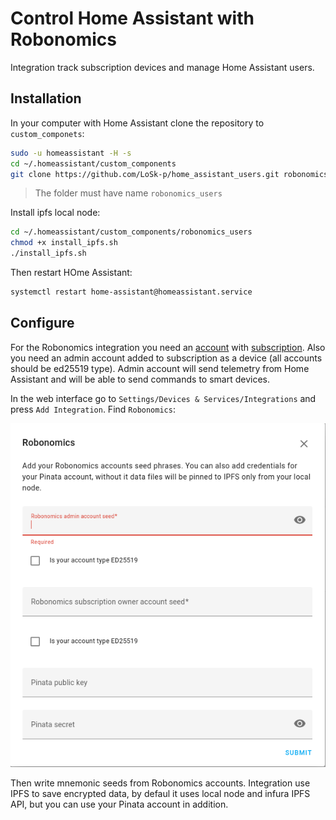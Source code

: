 # Control Home Assistant with Robonomics

Integration track subscription devices and manage Home Assistant users.

## Installation

In your computer with Home Assistant clone the repository to `custom_componets`:

```bash
sudo -u homeassistant -H -s
cd ~/.homeassistant/custom_components
git clone https://github.com/LoSk-p/home_assistant_users.git robonomics_users
```
> The folder must have name `robonomics_users`

Install ipfs local node:

```bash
cd ~/.homeassistant/custom_components/robonomics_users
chmod +x install_ipfs.sh
./install_ipfs.sh
```

Then restart HOme Assistant:
```bash
systemctl restart home-assistant@homeassistant.service
```

## Configure

For the Robonomics integration you need an [account](https://wiki.robonomics.network/docs/en/create-account-in-dapp/) with [subscription](https://wiki.robonomics.network/docs/en/get-subscription/). Also you need an admin account added to subscription as a device (all accounts should be ed25519 type). Admin account will send telemetry from Home Assistant and will be able to send commands to smart devices.  

In the web interface go to `Settings/Devices & Services/Integrations` and press `Add Integration`. Find `Robonomics`:

![robonomics-users](images/config.png)

Then write mnemonic seeds from Robonomics accounts. Integration use IPFS to save encrypted data, by defaul it uses local node and infura IPFS API, but you can use your Pinata account in addition.
